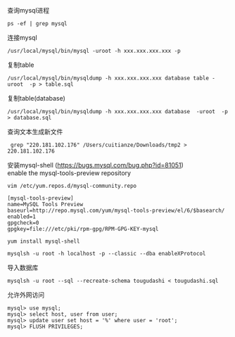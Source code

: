 查询mysql进程
```
ps -ef | grep mysql
```

连接mysql
```
/usr/local/mysql/bin/mysql -uroot -h xxx.xxx.xxx.xxx -p
```

复制table
```
/usr/local/mysql/bin/mysqldump -h xxx.xxx.xxx.xxx database table -uroot  -p > table.sql
```

复制table(database)
```
/usr/local/mysql/bin/mysqldump -h xxx.xxx.xxx.xxx database  -uroot  -p > database.sql
```

查询文本生成新文件
```
 grep "220.181.102.176" /Users/cuitianze/Downloads/tmp2 > 220.181.102.176
```

安装mysql-shell (https://bugs.mysql.com/bug.php?id=81051)    
enable the mysql-tools-preview repository
```
vim /etc/yum.repos.d/mysql-community.repo
```
```
[mysql-tools-preview]
name=MySQL Tools Preview
baseurl=http://repo.mysql.com/yum/mysql-tools-preview/el/6/$basearch/
enabled=1
gpgcheck=0
gpgkey=file:///etc/pki/rpm-gpg/RPM-GPG-KEY-mysql
```
```
yum install mysql-shell
```
```
mysqlsh -u root -h localhost -p --classic --dba enableXProtocol
```

导入数据库
```
mysqlsh -u root --sql --recreate-schema tougudashi < tougudashi.sql
```

允许外网访问
```
mysql> use mysql;
mysql> select host, user from user;
mysql> update user set host = '%' where user = 'root';
mysql> FLUSH PRIVILEGES;
```
